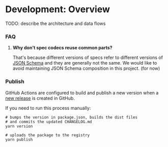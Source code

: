 # Development: Overview

TODO: describe the architecture and data flows

### FAQ
  1. **Why don't spec codecs reuse common parts?**

     That's because different versions of specs refer to different versions of [JSON Schema](http://json-schema.org) and they are generally not the same. We would like to avoid maintaining JSON Schema composition in this project. (for now)

### Publish

GitHub Actions are configured to build and publish a new version when a [new release](https://github.com/devexperts/swagger-codegen-ts/releases/new) is created in GitHub.

If you need to run this process manually:
```
# bumps the version in package.json, builds the dist files
# and commits the updated CHANGELOG.md
yarn version

# uploads the package to the registry
yarn publish
```
